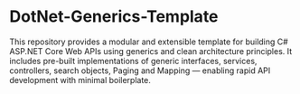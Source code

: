 # DotNet-Generics-Template
This repository provides a modular and extensible template for building C# ASP.NET Core Web APIs using generics and clean architecture principles. It includes pre-built implementations of generic interfaces, services, controllers, search objects, Paging and Mapping — enabling rapid API development with minimal boilerplate.
